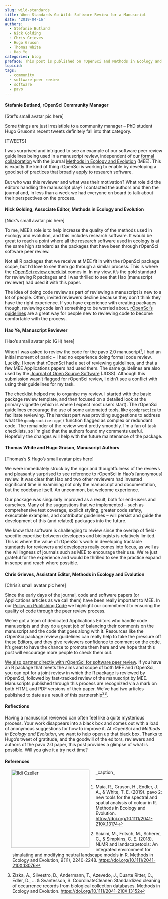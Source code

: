 ```yaml
---
slug: wild-standards
title: When Standards Go Wild: Software Review for a Manuscript
date: '2019-04-16'
authors:
  - Stefanie Butland
  - Nick Golding
  - Chris Grieves
  - Hugo Gruson
  - Thomas White
  - Hao Ye
categories: blog
preface: This post is published on rOpenSci and Methods in Ecology and Evolution blogs
topicid:
tags:
  - community
  - software peer review
  - software
  - pavo
---
```

#### Stefanie Butland, rOpenSci Community Manager
[Stef’s small avatar pic here]

Some things are just irresistible to a community manager – PhD student Hugo Gruson’s recent tweets definitely fall into that category.

[TWEETS]

I was surprised and intrigued to see an example of our software peer review guidelines being used in a manuscript review, independent of our [formal collaboration](https://ropensci.org/blog/2017/11/29/review-collaboration-mee/) with the journal [Methods in Ecology and Evolution](https://besjournals.onlinelibrary.wiley.com/journal/2041210x) (MEE). This is exactly the kind of thing rOpenSci is working to enable by developing a good set of practices that broadly apply to research software.

But who was this reviewer and what was their motivation? What role did the editors handling the manuscript play? I contacted the authors and then the journal and, in less than a week we had everyone on board to talk about their perspectives on the process.

#### Nick Golding, Associate Editor, Methods in Ecology and Evolution
[Nick’s small avatar pic here]

To me, MEE’s role is to help increase the quality of the methods used in ecology and evolution, and this includes research software. It would be great to reach a point where all the research software used in ecology is at the same high standard as the packages that have been through rOpenSci software peer review.

Not all R packages that we receive at MEE fit in with the rOpenSci package scope, but I’d love to see them go through a similar process. This is where the [rOpenSci review checklist](https://ropensci.github.io/dev_guide/reviewtemplate.html) comes in. In my view, it’s the gold standard for reviewing R packages and I was thrilled to see that Hao (manuscript reviewer) had used it with this paper.

The idea of doing code review as part of reviewing a manuscript is new to a lot of people. Often, invited reviewers decline because they don’t think they have the right experience. If you have experience with creating packages though, reviewing code isn’t something to be worried about. [rOpenSci’s guidelines](https://ropensci.github.io/dev_guide/reviewerguide.html) are a great way for people new to reviewing code to become comfortable with the process.

#### Hao Ye, Manuscript Reviewer
[Hao’s small avatar pic (GH) here]

When I was asked to review the code for the pavo 2.0 manuscript[^1], I had an initial moment of panic – I had no experience doing formal code review. Luckily, I knew that rOpenSci had a set of reviewing guidelines, and that a few MEE Applications papers had used them. The same guidelines are also used by the [Journal of Open Source Software](https://joss.theoj.org/) (JOSS). Although this submission wasn’t flagged for rOpenSci review, I didn’t see a conflict with using their guidelines for my task.

The checklist helped me to organise my review. I started with the basic package review template, and then focused on a detailed look at the primary vignette (which is where I expect most users start). The rOpenSci guidelines encourage the use of some automated tools, like `goodpractice` to facilitate reviewing. The hardest part was providing suggestions to address  what the `goodpractice::gp()` function flagged as complex or redundant code. The remainder of the review went pretty smoothly. I’m a fan of task checklists, so I’m glad that the authors found my comments useful. Hopefully the changes will help with the future maintenance of the package.

#### Thomas White and Hugo Gruson, Manuscript Authors
[Thomas’s & Hugo’s small avatar pics here]

We were immediately struck by the rigor and thoughtfulness of the reviews and pleasantly surprised to see reference to rOpenSci in Hao’s [anonymous] review. It was clear that Hao and two other reviewers had invested significant time in examining not only the manuscript and documentation, but the codebase itself. An uncommon, but welcome experience.

Our package was singularly improved as a result, both for end-users and ourselves. Many of the suggestions that we implemented – such as comprehensive test coverage, explicit styling, greater code safety, executable examples, and contributor guidelines – will persist and guide the development of this (and related) packages into the future.

We know that software is challenging to review since the overlap of field-specific expertise between developers and biologists is relatively limited. This is where the value of rOpenSci's work in developing tractable standards for reviewers and developers really comes into focus, as well as the willingness of journals such as MEE to encourage their use. We're just grateful for the experience and would be thrilled to see the practice expand in scope and reach where possible.

#### Chris Grieves, Assistant Editor, Methods in Ecology and Evolution
[Chris’s small avatar pic here]

Since the early days of the journal, code and software papers (or Applications articles as we call them) have been really important to MEE. In our [Policy on Publishing Code](https://besjournals.onlinelibrary.wiley.com/hub/journal/2041210x/policyonpublishingcode.html?) we highlight our commitment to ensuring the quality of code through the peer review process.

We’ve got a team of dedicated Applications Editors who handle code manuscripts and they do a great job of balancing their comments on the manuscript and the code that goes along with it. Resources like the rOpenSci package review guidelines can really help to take the pressure off these Editors, and they give reviewers confidence to comment on the code. It’s great to have the chance to promote them here and we hope that this post will encourage more people to check them out.

[We also partner directly with rOpenSci for software peer review](https://methodsblog.com/2017/11/29/software-review/). If you have an R package that meets the aims and scope of both MEE and rOpenSci, you can opt for a joint review in which the R package is reviewed by rOpenSci, followed by fast-tracked review of the manuscript by MEE. Manuscripts published through this process are recognized via a mark on both HTML and PDF versions of their paper. We’ve had two articles published to date as a result of this partnership[^2][^3].


#### Reflections
Having a manuscript reviewed can often feel like a quite mysterious process. Your work disappears into a black box and comes out with a load of anonymous suggestions for how to improve it. At rOpenSci and _Methods in Ecology and Evolution_, we want to help open up that black box. Thanks to Hugo’s tweet of gratitude, and the goodwill of the editors, reviewers and authors of the pavo 2.0 paper, this post provides a glimpse of what is possible. Will you give it a try next time?

#### References

[^1]: Maia, R., Gruson, H., Endler, J. A., & White, T. E. (2019). pavo 2: new tools for the spectral and spatial analysis of colour in R. Methods in Ecology and Evolution.
https://doi.org/10.1111/2041-210X.13174

[^2]: Sciaini, M., Fritsch, M., Scherer, C., & Simpkins, C. E. (2018). NLMR and landscapetools: An integrated environment for simulating and modifying neutral landscape models in R. Methods in Ecology and Evolution, 9(11), 2240-2248.
https://doi.org/10.1111/2041-210X.13076

[^3]: Zizka, A., Silvestro, D., Andermann, T., Azevedo, J., Duarte Ritter, C., Edler, D., ... & Svantesson, S. CoordinateCleaner: Standardized cleaning of occurrence records from biological collection databases. Methods in Ecology and Evolution.
https://doi.org/10.1111/2041-210X.13152


<img src="/img/blog-images/2019-04-09-commcall-may2019/ildi-czeller.jpg" alt="Ildi Czeller" style="margin: 0px 20px; width: 250px;" align="left">
_caption_  
